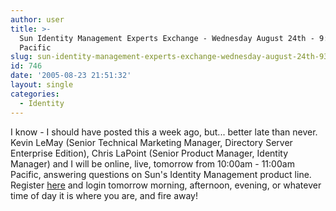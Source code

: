 ```yaml
---
author: user
title: >-
  Sun Identity Management Experts Exchange - Wednesday August 24th - 9:30am
  Pacific
slug: sun-identity-management-experts-exchange-wednesday-august-24th-930am-pacific
id: 746
date: '2005-08-23 21:51:32'
layout: single
categories:
  - Identity
---
```


I know - I should have posted this a week ago, but... better late than never. Kevin LeMay (Senior Technical Marketing Manager, Directory Server Enterprise Edition), Chris LaPoint (Senior Product Manager, Identity Manager) and I will be online, live, tomorrow from 10:00am - 11:00am Pacific, answering questions on Sun's Identity Management product line. Register [here](http://www.sun.com/expertexchange) and login tomorrow morning, afternoon, evening, or whatever time of day it is where you are, and fire away!